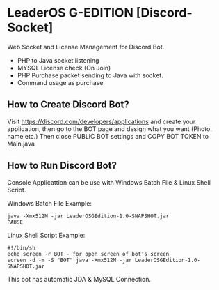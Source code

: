 # LeaderOS G-EDITION [Discord-Socket]

Web Socket and License Management for Discord Bot.

- PHP to Java socket listening
- MYSQL License check (On Join)
- PHP Purchase packet sending to Java with socket.
- Command usage as purchase

## How to Create Discord Bot?
Visit https://discord.com/developers/applications and create your application, then go to the BOT page and design what you want (Photo, name etc.)
Then close PUBLIC BOT settings and COPY BOT TOKEN to Main.java

## How to Run Discord Bot?

Console Applicattion can be use with Windows Batch File & Linux Shell Script.

Windows Batch File Example:

```
java -Xmx512M -jar LeaderOSGEdition-1.0-SNAPSHOT.jar
PAUSE 
```

Linux Shell Script Example:

```
#!/bin/sh
echo screen -r BOT - for open screen of bot's screen
screen -d -m -S "BOT" java -Xmx512M -jar LeaderOSGEdition-1.0-SNAPSHOT.jar
```

This bot has automatic JDA & MySQL Connection.